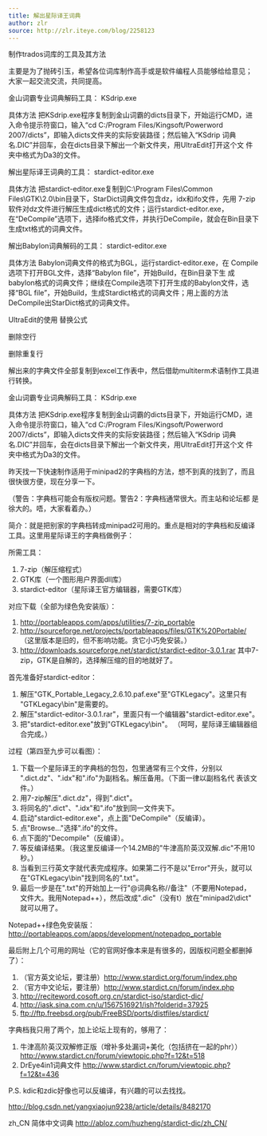 ```yaml
---
title: 解出星际译王词典
author: zlr
source: http://zlr.iteye.com/blog/2258123
---
```


制作trados词库的工具及其方法

主要是为了抛砖引玉，希望各位词库制作高手或是软件编程人员能够给给意见；
大家一起交流交流，共同提高。

金山词霸专业词典解码工具： KSdrip.exe

具体方法 把KSdrip.exe程序复制到金山词霸的dicts目录下，开始运行CMD，进
入命令提示符窗口，输入“cd C:/Program Files/Kingsoft/Powerword
2007/dicts”，即输入dicts文件夹的实际安装路径；然后输入“KSdrip 词典
名.DIC”并回车，会在dicts目录下解出一个新文件夹，用UltraEdit打开这个文
件夹中格式为Da3的文件。

解出星际译王词典的工具： stardict-editor.exe

具体方法 把stardict-editor.exe复制到C:\Program Files\Common
Files\GTK\2.0\bin目录下，StarDict词典文件包含dz，idx和ifo文件，先用
7-zip软件对dz文件进行解压生成dict格式的文件；运行stardict-editor.exe，
在“DeCompile”选项下，选择ifo格式文件，并执行DeCompile，就会在Bin目录下
生成txt格式的词典文件。

解出Babylon词典解码的工具： stardict-editor.exe

具体方法 Babylon词典文件的格式为BGL，运行stardict-editor.exe，在
Compile选项下打开BGL文件，选择“Babylon file”，开始Build，在Bin目录下生
成babylon格式的词典文件；继续在Compile选项下打开生成的Babylon文件，选
择“BGL file”，开始Build，生成Stardict格式的词典文件；用上面的方法
DeCompile出StarDict格式的词典文件。

UltraEdit的使用 替换公式

删除空行

删除重复行


解出来的字典文件全部复制到excel工作表中，然后借助multiterm术语制作工具进行转换。

金山词霸专业词典解码工具： KSdrip.exe

具体方法 把KSdrip.exe程序复制到金山词霸的dicts目录下，开始运行CMD，进
入命令提示符窗口，输入“cd C:/Program Files/Kingsoft/Powerword
2007/dicts”，即输入dicts文件夹的实际安装路径；然后输入“KSdrip 词典
名.DIC”并回车，会在dicts目录下解出一个新文件夹，用UltraEdit打开这个文
件夹中格式为Da3的文件。

昨天找一下快速制作适用于minipad2的字典档的方法，想不到真的找到了，而且
很快很方便，现在分享一下。

（警告：字典档可能会有版权问题。警告2：字典档通常很大。而主站和论坛都
是徐大的。唔，大家看着办。）

简介：就是把别家的字典档转成minipad2可用的。重点是相对的字典档和反编译
工具。这里用星际译王的字典档做例子：

所需工具：
1. 7-zip（解压缩程式）
2. GTK库（一个图形用户界面dll库）
3. stardict-editor（星际译王官方编辑器，需要GTK库）

对应下载（全部为绿色免安装版）：
1. http://portableapps.com/apps/utilities/7-zip_portable
2. http://sourceforge.net/projects/portableapps/files/GTK%20Portable/
    （这里版本是旧的，但不影响功能。贪它小巧免安装。）
3. http://downloads.sourceforge.net/stardict/stardict-editor-3.0.1.rar
其中7-zip，GTK是自解的，选择解压缩的目的地就好了。

首先准备好stardict-editor：
1. 解压"GTK_Portable_Legacy_2.6.10.paf.exe"至"GTKLegacy\"。这里只有
   "GTKLegacy\bin"是需要的。
2. 解压"stardict-editor-3.0.1.rar"，里面只有一个编辑器"stardict-editor.exe"。
3. 把"stardict-editor.exe"放到"GTKLegacy\bin"。
（呵呵，星际译王编辑器组合完成。）

过程（第四至九步可以看图）：
1. 下载一个星际译王的字典档的包包，包里通常有三个文件，分别以
   ".dict.dz"、".idx"和".ifo"为副档名。解压备用。（下面一律以副档名代
   表该文件。）
2. 用7-zip解压".dict.dz"，得到".dict"。
3. 将同名的".dict"、".idx"和".ifo"放到同一文件夹下。
4. 启动"stardict-editor.exe"，点上面"DeCompile"（反编译）。
5. 点"Browse..."选择".ifo"的文件。
6. 点下面的"Decompile"（反编译）。
7. 等反编译结果。（我这里反编译一个14.2MB的"牛津高阶英汉双解.dic"不用10秒。）
8. 当看到三行英文字就代表完成程序。如果第二行不是以"Error"开头，就可以
   在"GTKLegacy\bin"找到同名的".txt"。
9. 最后一步是在".txt"的开始加上一行"@词典名称//备注"（不要用Notepad，
   文件大。我用Notepad++），然后改成".dic"（没有t）放在"minipad2\dict"
   就可以用了。

Notepad++绿色免安装版：
http://portableapps.com/apps/development/notepadpp_portable

最后附上几个可用的网址（它的官网好像本来是有很多的，因版权问题全都删掉了）：
1. （官方英文论坛，要注册）http://www.stardict.org/forum/index.php
2. （官方中文论坛，要注册）http://www.stardict.cn/forum/index.php
3. http://reciteword.cosoft.org.cn/stardict-iso/stardict-dic/
4. http://iask.sina.com.cn/u/1567516921/ish?folderid=37925
5. ftp://ftp.freebsd.org/pub/FreeBSD/ports/distfiles/stardict/

字典档我只用了两个，加上论坛上现有的，够用了：
1. 牛津高阶英汉双解修正版（增补多处漏词+美化（包括挤在一起的phr））
    http://www.stardict.cn/forum/viewtopic.php?f=12&t=518
2. DrEye4in1词典文件
    http://www.stardict.cn/forum/viewtopic.php?f=12&t=436

P.S. kdic和zdic好像也可以反编译，有兴趣的可以去找找。

http://blog.csdn.net/yangxiaojun9238/article/details/8482170

zh_CN 简体中文词典
http://abloz.com/huzheng/stardict-dic/zh_CN/ 
